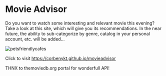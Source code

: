 
# Movie Advisor

Do you want to watch some interesting and relevant movie this evening?
Take a look at this site, which will give you its recommendations. In the near future, the ability to sub-categorize by genre, catalog in your personal account, etc. will be added...


![petsfriendlycafes](https://corbenykt.github.io/movieadvisor/Logo.png)

Click to visit https://corbenykt.github.io/movieadvisor

THNX to themoviedb.org portal for wonderfull API!